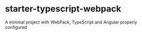 
# starter-typescript-webpack
A minimal project with WebPack, TypeScript and Angular properly configured
